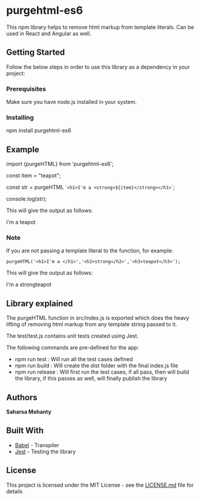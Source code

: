 # purgehtml-es6

This npm library helps to remove html markup from template literals. Can be used in React and Angular as well.

## Getting Started

Follow the below steps in order to use this library as a dependency in your project:

### Prerequisites

Make sure you have node.js installed in your system.

### Installing

npm install purgehtml-es6

## Example

import {purgeHTML} from 'purgehtml-es6';

const item = "teapot";

const str = purgeHTML &#96;`<h1>I'm a <strong>${item}</strong></h1>`&#96;;

console.log(str);



This will give the output as follows:

I'm a teapot



### Note 
If you are not passing a template literal to the function, for example:

`purgeHTML('<h1>I'm a </h1>','<h2>strong</h2>','<h3>teapot</h3>');`

This will give the output as follows:

I'm a strongteapot

## Library explained

The purgeHTML function in src/index.js is exported which does the heavy lifting of removing html markup from any template string passed to it.

The test/test.js contains unit tests created using Jest.

The following commands are pre-defined for the app:
* npm run test : Will run all the test cases defined
* npm run build : Will create the dist folder with the final index.js file
* npm run release : Will first run the test cases, if all pass, then will build the library, if this passes as well, will finally publish the library

## Authors

**Saharsa Mohanty**

## Built With

* [Babel](https://babeljs.io/) - Transpiler
* [Jest](https://jestjs.io/) - Testing the library

## License

This project is licensed under the MIT License - see the [LICENSE.md](LICENSE.md) file for details
